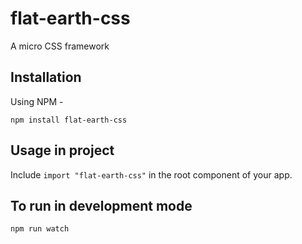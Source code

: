 # flat-earth-css

A micro CSS framework

## Installation

Using NPM -

`npm install flat-earth-css`

## Usage in project

Include `import "flat-earth-css"` in the root component of your app.

## To run in development mode

`npm run watch`
